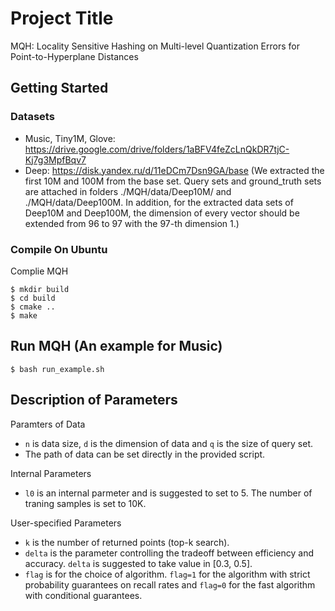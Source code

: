 # Project Title

MQH: Locality Sensitive Hashing on Multi-level Quantization Errors for Point-to-Hyperplane Distances

## Getting Started

### Datasets

* Music, Tiny1M, Glove: https://drive.google.com/drive/folders/1aBFV4feZcLnQkDR7tjC-Kj7g3MpfBqv7
* Deep: https://disk.yandex.ru/d/11eDCm7Dsn9GA/base
(We extracted the first 10M and 100M from the base set. Query sets and ground_truth sets are attached in folders ./MQH/data/Deep10M/ and ./MQH/data/Deep100M. In addition, for the extracted data sets of Deep10M and Deep100M, the dimension of every vector should be extended from 96 to 97 with the 97-th dimension 1.)

### Compile On Ubuntu
Complie MQH

```shell
$ mkdir build
$ cd build
$ cmake ..
$ make
```
## Run MQH (An example for Music) 
```shell
$ bash run_example.sh
```
## Description of Parameters
Paramters of Data 
* `n` is data size, `d` is the dimension of data and `q` is the size of query set.
* The path of data can be set directly in the provided script.

Internal Parameters
* `l0` is an internal parmeter and is suggested to set to 5. The number of traning samples is set to 10K.

User-specified Parameters
* `k` is the number of returned points (top-k search).
* `delta` is the parameter controlling the tradeoff between efficiency and accuracy. `delta` is suggested to take value in [0.3, 0.5]. 
* `flag` is for the choice of algorithm. `flag=1` for the algorithm with strict probability guarantees on recall rates and `flag=0` for the fast algorithm with conditional guarantees. 

